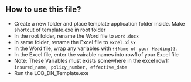 ## How to use this file?

- Create a new folder and place template application folder inside. Make shortcut of template.exe in root folder
- In the root folder, rename the Word file to `word.docx`
- In same folder, rename the Excel file to `excel.xlsx`
- In the Word file, wrap any variables with `{{Name of your Heading}}`.
- In the Excel file, enter the vairable names into row1 of your Excel file
- Note: These Variables must exists somewhere in the excel row1: `insured_name, policy_number, effective_date`
- Run the LOB_DN_Template.exe
